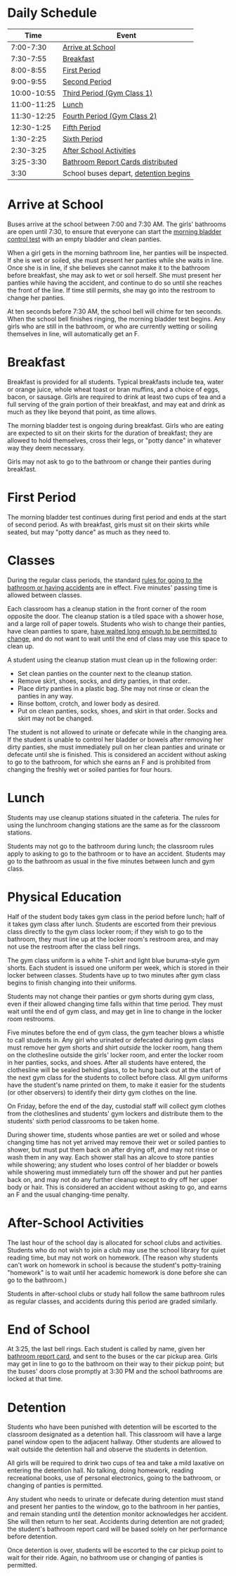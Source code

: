 <!-- TITLE: Daily Schedule -->
<!-- SUBTITLE: The timetable for days at remedial school -->

# Daily Schedule
Time | Event
--- | ---
7:00-7:30 | [Arrive at School](#arrive-at-school)
7:30-7:55 | [Breakfast](#breakfast)
8:00-8:55 | [First Period](#first-period)
9:00-9:55 | [Second Period](#classes)
10:00-10:55 | [Third Period (Gym Class 1)](#physical-education)
11:00-11:25 | [Lunch](#lunch)
11:30-12:25 | [Fourth Period (Gym Class 2)](#physical-education)
12:30-1:25 | [Fifth Period](#classes)
1:30-2:25 | [Sixth Period](#classes)
2:30-3:25 | [After School Activities](#after-school-activities)
3:25-3:30 | [Bathroom Report Cards distributed](#end-of-school)
3:30 | School buses depart, [detention begins](#detention)

# Arrive at School
Buses arrive at the school between 7:00 and 7:30 AM. The girls' bathrooms are open until 7:30, to ensure that everyone can start the [morning bladder control test](./curriculum#morning-bladder-control-test) with an empty bladder and clean panties.

When a girl gets in the morning bathroom line, her panties will be inspected. If she is wet or soiled, she must present her panties while she waits in line. Once she is in line, if she believes she cannot make it to the bathroom before breakfast, she may ask to wet or soil herself. She must present her panties while having the accident, and continue to do so until she reaches the front of the line. If time still permits, she may go into the restroom to change her panties.

At ten seconds before 7:30 AM, the school bell will chime for ten seconds. When the school bell finishes ringing, the morning bladder test begins. Any girls who are still in the bathroom, or who are currently wetting or soiling themselves in line, will automatically get an F.

# Breakfast
Breakfast is provided for all students. Typical breakfasts include tea, water or orange juice, whole wheat toast or bran muffins, and a choice of eggs, bacon, or sausage. Girls are required to drink at least two cups of tea and a full serving of the grain portion of their breakfast, and may eat and drink as much as they like beyond that point, as time allows.

The morning bladder test is ongoing during breakfast. Girls who are eating are expected to sit on their skirts for the duration of breakfast; they are allowed to hold themselves, cross their legs, or "potty dance" in whatever way they deem necessary.

Girls may not ask to go to the bathroom or change their panties during breakfast.

# First Period
The morning bladder test continues during first period and ends at the start of second period. As with breakfast, girls must sit on their skirts while seated, but may "potty dance" as much as they need to.

# Classes
During the regular class periods, the standard [rules for going to the bathroom or having accidents](/setting/remedial-school/curriculum#bathroom-and-accident-grading) are in effect. Five minutes' passing time is allowed between classes.

Each classroom has a cleanup station in the front corner of the room opposite the door. The cleanup station is a tiled space with a shower hose, and a large roll of paper towels. Students who wish to change their panties, have clean panties to spare, [have waited long enough to be permitted to change,](/setting/remedial-school/curriculum#changes-of-panties) and do not want to wait until the end of class may use this space to clean up.

A student using the cleanup station must clean up in the following order:
* Set clean panties on the counter next to the cleanup station.
* Remove skirt, shoes, socks, and dirty panties, in that order..  
* Place dirty panties in a plastic bag. She may not rinse or clean the panties in any way.  
* Rinse bottom, crotch, and lower body as desired.  
* Put on clean panties, socks, shoes, and skirt in that order. Socks and skirt may not be changed.  

The student is not allowed to urinate or defecate while in the changing area. If the student is unable to control her bladder or bowels after removing her dirty panties, she must immediately pull on her clean panties and urinate or defecate until she is finished. This is considered an accident without asking to go to the bathroom, for which she earns an F and is prohibited from changing the freshly wet or soiled panties for four hours.
# Lunch
Students may use cleanup stations situated in the cafeteria. The rules for using the lunchroom changing stations are the same as for the classroom stations.

Students may not go to the bathroom during lunch; the classroom rules apply to asking to go to the bathroom or to have an accident. Students may go to the bathroom as usual in the five minutes between lunch and gym class.

# Physical Education
Half of the student body takes gym class in the period before lunch; half of it takes gym class after lunch. Students are escorted from their previous class directly to the gym class locker room; if they wish to go to the bathroom, they must line up at the locker room's restroom area, and may not use the restroom after the class bell rings.

The gym class uniform is a white T-shirt and light blue buruma-style gym shorts. Each student is issued one uniform per week, which is stored in their locker between classes. Students have up to two minutes after gym class begins to finish changing into their uniforms.

Students may not change their panties or gym shorts during gym class, even if their allowed changing time falls within that time period. They must wait until the end of gym class, and may get in line to change in the locker room restrooms.

Five minutes before the end of gym class, the gym teacher blows a whistle to call students in. Any girl who urinated or defecated during gym class must remove her gym shorts and shirt *outside* the locker room, hang them on the clothesline outside the girls' locker room, and enter the locker room in her panties, socks, and shoes. After all students have entered, the clothesline will be sealed behind glass, to be hung back out at the start of the next gym class for the students to collect before class. All gym uniforms have the student's name printed on them, to make it easier for the students (or other observers) to identify their dirty gym clothes on the line.

On Friday, before the end of the day, custodial staff will collect gym clothes from the clotheslines and students' gym lockers and distribute them to the students' sixth period classrooms to be taken home.

During shower time, students whose panties are wet or soiled and whose changing time has not yet arrived may remove their wet or soiled panties to shower, but must put them back on after drying off, and may not rinse or wash them in any way. Each shower stall has an alcove to store panties while showering; any student who loses control of her bladder or bowels while showering must immediately turn off the shower and put her panties back on, and may not do any further cleanup except to dry off her upper body or hair. This is considered an accident without asking to go, and earns an F and the usual changing-time penalty.
# After-School Activities
The last hour of the school day is allocated for school clubs and activities. Students who do not wish to join a club may use the school library for quiet reading time, but may not work on homework. (The reason why students can't work on homework in school is because the student's potty-training "homework" is to wait until her academic homework is done before she can go to the bathroom.)

Students in after-school clubs or study hall follow the same bathroom rules as regular classes, and accidents during this period are graded similarly.
# End of School
At 3:25, the last bell rings. Each student is called by name, given her [bathroom report card](/setting/remedial-school/bathroom-report-card), and sent to the buses or the car pickup area. Girls may get in line to go to the bathroom on their way to their pickup point; but the buses' doors close promptly at 3:30 PM and the school bathrooms are locked at that time.

# Detention
Students who have been punished with detention will be escorted to the classroom designated as a detention hall. This classroom will have a large panel window open to the adjacent hallway. Other students are allowed to wait outside the detention hall and observe the students in detention.

All girls will be required to drink two cups of tea and take a mild laxative on entering the detention hall. No talking, doing homework, reading recreational books, use of personal electronics, going to the bathroom, or changing of panties is permitted.

Any student who needs to urinate or defecate during detention must stand and present her panties to the window, go to the bathroom in her panties, and remain standing until the detention monitor acknowledges her accident. She will then return to her seat. Accidents during detention are not graded; the student's bathroom report card will be based solely on her performance before detention.

Once detention is over, students will be escorted to the car pickup point to wait for their ride. Again, no bathroom use or changing of panties is permitted.